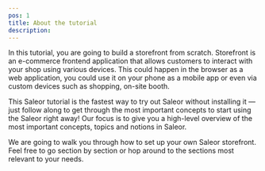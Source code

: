 ```yaml
---
pos: 1
title: About the tutorial 
description: 
---
```


In this tutorial, you are going to build a storefront from scratch. Storefront is an e-commerce frontend application that allows customers to interact with your shop using various devices. This could happen in the browser as a web application, you could use it on your phone as a mobile app or even via custom devices such as shopping, on-site booth.

This Saleor tutorial is the fastest way to try out Saleor without installing it — just follow along to get through the most important concepts to start using the Saleor right away! Our focus is to give you a high-level overview of the most important concepts, topics and notions in Saleor.

We are going to walk you through how to set up your own Saleor storefront. Feel free to go section by section or hop around to the sections most relevant to your needs. 
